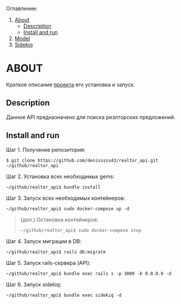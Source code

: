 Оглавление:
1. [About](https://github.com/denisssss43/realtor_api_wiki#about)
    - [Description](https://github.com/denisssss43/realtor_api_wiki#Description)
    - [Install and run](https://github.com/denisssss43/realtor_api_wiki#Install-and-run)
1. [Model](https://github.com/denisssss43/realtor_api_wiki/blob/master/model.md#model)
1. [Sidekiq](https://github.com/denisssss43/realtor_api_wiki/blob/master/sidekiq.md#sidekiq)

# ABOUT
Краткое описание [проекта](https://github.com/denisssss43/realtor_api) его установка и запуск.

## Description
Данное API предназначено для поиска риэлторских предложений.

## Install and run
Шаг 1. Получение репозитория:
```
$ git clone https://github.com/denisssss43/realtor_api.git ~/github/realtor_api
```

Шаг 2. Установка всех необходимых gems:
```
~/github/realtor_api$ bundle install
```

Шаг 3. Запуск всех необходимых контейнеров:
```
~/github/realtor_api$ sudo docker-compose up -d
```
> (доп.) Остановка контейнеров:
> ```
> ~/github/realtor_api$ sudo docker-compose stop
> ```

Шаг 4. Запуск миграции в DB:
```
~/github/realtor_api$ rails db:migrate
```

Шаг 5. Запуск rails-сервера (API):
```
~/github/realtor_api$ bundle exec rails s -p 3000 -b 0.0.0.0 -d
```

Шаг 6. Запуск sidekiq:
```
~/github/realtor_api$ bundle exec sidekiq -d
```